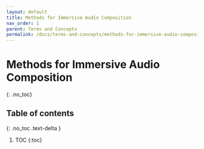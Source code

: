 ```yaml
---
layout: default
title: Methods for Immersive Audio Composition
nav_order: 1
parent: Terms and Concepts
permalink: /docs/terms-and-concepts/methods-for-immersive-audio-composition/
---
```


# Methods for Immersive Audio Composition
{: .no_toc}

## Table of contents
{: .no_toc .text-delta }

1. TOC
{:toc}

